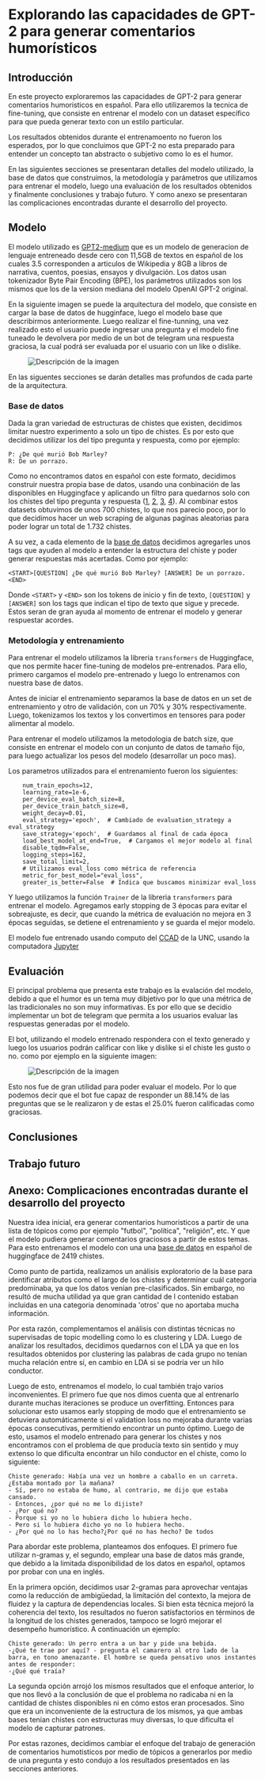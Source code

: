 # Explorando las capacidades de GPT-2 para generar comentarios humorísticos

## Introducción
En este proyecto exploraremos las capacidades de GPT-2 para generar comentarios 
humoristicos en español. Para ello utilizaremos la tecnica de fine-tuning, que 
consiste en entrenar el modelo con un dataset específico para que pueda generar 
texto con un estilo particular. 

Los resultados obtenidos durante el entrenamoento no fueron los esperados, 
por lo que concluimos que GPT-2 no esta preparado para entender un concepto tan 
abstracto o subjetivo como lo es el humor.

En las siguientes secciones se presentaran detalles del modelo utilizado, la 
base de datos que construimos, la metodología y parámetros que utilizamos para
entrenar el modelo, luego una evaluación de los resultados obtenidos y finalmente
conclusiones y trabajo futuro. Y como anexo se presentaran las complicaciones
encontradas durante el desarrollo del proyecto.

## Modelo

El modelo utilizado es [GPT2-medium](https://huggingface.co/DeepESP/gpt2-spanish-medium) 
que es un modelo de generacion de lenguaje entreneado desde cero con  11,5GB de 
textos en español de los cuales 3.5 corresponden a articulos de Wikipedia y 8GB 
a libros de narrativa, cuentos, poesias, ensayos y divulgación. Los datos usan 
tokenizador Byte Pair Encoding (BPE), los parámetros utilizados son los mismos 
que los de la version mediana del modelo OpenAI GPT-2 original.

En la siguiente imagen se puede la arquitectura del modelo, que consiste en 
cargar la base de datos de hugginface, luego el modelo base que describirmos 
anteriormente. Luego realizar el fine-tunning, una vez realizado esto 
el usuario puede ingresar una pregunta y el modelo fine tuneado le devolvera
por medio de un bot de telegram una respuesta graciosa, la cual podrá ser 
evaluada por el usuario con un like o dislike.

<figure>
    <img src='./pictures/arq.jpg' alt="Descripción de la imagen">
</figure>

En las siguentes secciones se darán detalles mas profundos de cada parte de la
arquitectura.

### Base de datos

Dada la gran variedad de estructuras de chistes que existen, decidimos limitar 
nuestro experimento a solo un tipo de chistes. Es por esto que decidimos utilizar
los del tipo pregunta y respuesta, como por ejemplo:

```
P: ¿De qué murió Bob Marley?
R: De un porrazo.
```
Como no encontramos datos en español con este formato, decidimos construir nuestra
propia base de datos, usando una conbinación de las disponibles en Huggingface 
y aplicando un filtro para quedarnos solo con los chistes del tipo pregunta y
respuesta ([1](https://huggingface.co/datasets/ysharma/short_jokes),
[2](https://huggingface.co/datasets/xaviviro/chistes_eugenio),
[3](https://huggingface.co/datasets/Danielbrdz/Barcenas-HumorNegro),
[4](https://huggingface.co/datasets/mrm8488/CHISTES_spanish_jokes)). Al combinar 
estos datasets obtuvimos de unos 700 chistes, lo que nos parecio poco, por lo que
decidimos hacer un web scraping de algunas paginas aleatorias para poder lograr 
un total de 1.732 chistes. 

A su vez, a cada elemento de la [base de datos](https://huggingface.co/datasets/kevmansilla/jokes_spanish_tm) decidimos agregarles unos tags que ayuden al modelo 
a entender la estructura del chiste y poder generar respuestas más acertadas. 
Como por ejemplo:
```
<START>[QUESTION] ¿De qué murió Bob Marley? [ANSWER] De un porrazo. <END>
```
Donde `<START>` y `<END>` son los tokens de inicio y fin de texto, `[QUESTION]` y 
`[ANSWER]` son los tags que indican el tipo de texto que sigue y precede. Estos 
seran de gran ayuda al momento de entrenar el modelo y generar respuestar acordes.

### Metodología y entrenamiento

Para entrenar el modelo utilizamos la libreria `transformers` de Huggingface,
que nos permite hacer fine-tuning de modelos pre-entrenados. Para ello, primero
cargamos el modelo pre-entrenado y luego lo entrenamos con nuestra base de datos.

Antes de iniciar el entrenamiento separamos la base de datos en un set de entrenamiento y otro de validación, con un 70% y 30% respectivamente. Luego, 
tokenizamos los textos y los convertimos en tensores para poder alimentar al modelo.

Para entrenar el modelo utilizamos la metodologia de batch size, que consiste en 
entrenar el modelo con un conjunto de datos de tamaño fijo, para luego actualizar
los pesos del modelo (desarrollar un poco mas).

Los parametros utilizados para el entrenamiento fueron los siguientes:
``` overwrite_output_dir=True,
    num_train_epochs=12,
    learning_rate=1e-6,
    per_device_eval_batch_size=8,
    per_device_train_batch_size=8,
    weight_decay=0.01,
    eval_strategy='epoch',  # Cambiado de evaluation_strategy a eval_strategy
    save_strategy='epoch',  # Guardamos al final de cada época
    load_best_model_at_end=True,  # Cargamos el mejor modelo al final
    disable_tqdm=False,
    logging_steps=162,
    save_total_limit=2,
    # Utilizamos eval_loss como métrica de referencia
    metric_for_best_model="eval_loss",
    greater_is_better=False  # Indica que buscamos minimizar eval_loss
```
Y luego utilizamos la función `Trainer` de la libreria `transformers` para entrenar
el modelo. Agregamos early stopping de 3 épocas para evitar el sobreajuste, es 
decir, que cuando la métrica de evaluación no mejora en 3 épocas seguidas, se
detiene el entrenamiento y se guarda el mejor modelo.

El modelo fue entrenado usando computo del [CCAD](https://ccad.unc.edu.ar/) de la UNC, usando la computadora [Jupyter](https://wiki.ccad.unc.edu.ar/infra/computadoras.html)

## Evaluación

El principal problema que presenta este trabajo es la evalación del modelo, debido a que el humor es un tema muy dibjetivo por lo que una métrica de las 
tradicionales no son muy informativas. Es por ello que se decidio implementar un bot de telegram que permita a los usuarios evaluar las respuestas generadas
por el modelo.

El bot, utilizando el modelo entrenado respondera con el texto generado y 
luego los usuarios podrán calificar con like y dislike si el chiste les gusto 
o no. como por ejemplo en la siguiente imagen:


<figure>
    <img src='./pictures/bot.png' alt="Descripción de la imagen">
</figure>

Esto nos fue de gran utilidad para poder evaluar el modelo. Por lo que podemos 
decir que el bot fue capaz de responder un 88.14% de las preguntas que se 
le realizaron y de estas el 25.0% fueron calificadas como graciosas.

## Conclusiones

## Trabajo futuro

## Anexo: Complicaciones encontradas durante el desarrollo del proyecto

Nuestra idea inicial, era generar comentarios humoristicos a partir de una 
lista de tópicos como por ejemplo "futbol", "política", "religión", etc. Y que 
el modelo pudiera generar comentarios graciosos a partir de estos temas. Para 
esto entrenamos el modelo con una una 
[base de datos](https://huggingface.co/datasets/mrm8488/CHISTES_spanish_jokes)
en español de huggingface de 2419 chistes. 

Como punto de partida, realizamos un análisis exploratorio de la base para 
identificar atributos como el largo de los chistes y determinar cuál categoria 
predominaba, ya que los datos venían pre-clasificados. Sin embargo, no resultó 
de mucha utilidad ya que gran cantidad de l contenido estaban incluidas en una 
categoria denominada 'otros' que no aportaba mucha información.

Por esta razón, complementamos el análisis con distintas técnicas no supervisadas de topic modelling como lo es clustering y LDA. Luego de analizar los resultados, decidimos quedarnos con el LDA ya que en los resultados obtenidos por clustering las palabras de cada grupo no tenían mucha relación entre sí, en cambio en LDA si se podría ver un hilo conductor. 

Luego de esto, entrenamos el modelo, lo cual también trajo varios inconvenientes. El primero fue que nos dimos cuenta que al entrenarlo durante muchas iteraciones se produce un overfitting. Entonces para solucionar esto usamos early stopping de modo que el entrenamiento se detuviera automáticamente si el validation loss no mejoraba durante varias épocas consecutivas, permitiendo encontrar un punto óptimo. Luego de esto, usamos el modelo entrenado para generar los chistes y nos encontramos con el problema de que producía texto sin sentido y muy extenso lo que dificulta encontrar un hilo conductor en el chiste, como lo siguiente:

```
Chiste generado: Había una vez un hombre a caballo en un carreta. ¿Estaba montado por la mañana?
- Sí, pero no estaba de humo, al contrario, me dijo que estaba cansado.
- Entonces, ¿por qué no me lo dijiste?
- ¿Por qué no?
- Porque si yo no lo hubiera dicho lo hubiera hecho.
- Pero si lo hubiera dicho yo no lo hubiera hecho.
- ¿Por qué no lo has hecho?¿Por qué no has hecho? De todos
```

Para abordar este problema, planteamos dos enfoques. El primero fue utilizar n-gramas y, el segundo, emplear una base de datos más grande, que debido a la limitada disponibilidad de los datos en español, optamos por probar con una en inglés.

En la primera opción, decidimos usar 2-gramas para aprovechar ventajas como la reducción de ambigüedad, la limitación del contexto, la mejora de fluidez y la captura de dependencias locales. Si bien esta técnica mejoró la coherencia del texto, los resultados no fueron satisfactorios en términos de la longitud de los chistes generados, tampoco se logró mejorar el desempeño humorístico. A continuación un ejemplo:

```
Chiste generado: Un perro entra a un bar y pide una bebida.
-¿Qué te trae por aquí? - pregunta el camarero al otro lado de la barra, en tono amenazante. El hombre se queda pensativo unos instantes antes de responder:
-¿Qué qué traía?
```
La segunda opción arrojó los mismos resultados que el enfoque anterior, lo que nos llevó a la conclusión de que el problema no radicaba ni en la cantidad de chistes disponibles ni en cómo estos eran procesados. Sino que era un inconveniente de la estructura de los mismos, ya que ambas bases tenían chistes con estructuras muy diversas, lo que dificulta el modelo de capturar patrones. 

Por estas razones, decidimos cambiar el enfoque del trabajo de generación de 
comentarios humotisticos por medio de tópicos a generarlos por medio de una 
pregunta y esto condujo a los resultados presentados en las secciones
anteriores.
